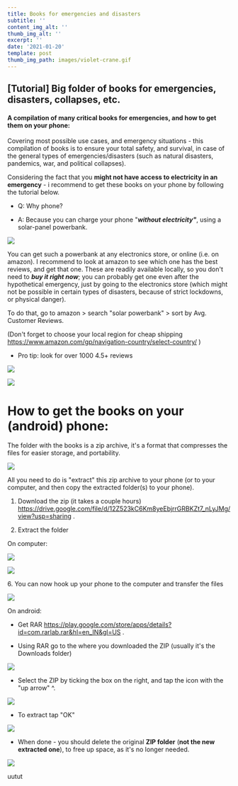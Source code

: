 ```yaml
---
title: Books for emergencies and disasters
subtitle: ''
content_img_alt: ''
thumb_img_alt: ''
excerpt: ''
date: '2021-01-20'
template: post
thumb_img_path: images/violet-crane.gif
---
```

## \[Tutorial] Big folder of books for emergencies, disasters, collapses, etc.

#### A compilation of many critical books for emergencies, and how to get them on your phone:

Covering most possible use cases, and emergency situations - this compilation of books is to ensure your total safety, and survival, in case of the general types of emergencies/disasters (such as natural disasters, pandemics, war, and political collapses).

Considering the fact that you **might not have access to electricity in an emergency** - i recommend to get these books on your phone by following the tutorial below.

*   Q: Why phone?

*   A: Because you can charge your phone "***without electricity"***, using a solar-panel powerbank.

![](https://external-content.duckduckgo.com/iu/?u=https%3A%2F%2Fforgardening.org%2Fwp-content%2Fuploads%2F2018%2F08%2FSolar-Powerbank-von-XTPower-im-Test-XTPower-XT-S4000-Review-16.jpg\&f=1\&nofb=1)

You can get such a powerbank at any electronics store, or online (i.e. on amazon). I recommend to look at amazon to see which one has the best reviews, and get that one. These are readily available locally, so you don't need to ***buy it right now***; you can probably get one even after the hypothetical emergency, just by going to the electronics store (which might not be possible in certain types of disasters, because of strict lockdowns, or physical danger).

To do that, go to amazon > search "solar powerbank" > sort by Avg. Customer Reviews.

(Don't forget to choose your local region for cheap shipping <https://www.amazon.com/gp/navigation-country/select-country/> )

*   Pro tip: look for over 1000 4.5+ reviews

![](https://github.com/dewittswymmerr/victor-hugo/blob/pictures/DeepinScreenshot_select-area\_20210120190331.png?raw=true)

![](https://github.com/dewittswymmerr/victor-hugo/blob/pictures/DeepinScreenshot_select-area\_20210120192046.png?raw=true)

# How to get the books on your (android) phone:

The folder with the books is a zip archive, it's a format that compresses the files for easier storage, and portability.

![](https://github.com/dewittswymmerr/victor-hugo/blob/pictures/DeepinScreenshot_select-area\_20210120194309.png?raw=true)

All you need to do is "extract" this zip archive to your phone (or to your computer, and then copy the extracted folder(s) to your phone).

1.  Download the zip (it takes a couple hours) <https://drive.google.com/file/d/12Z523kC6Km8yeEbjrrGRBKZt7_nLyJMg/view?usp=sharing> .

2.  Extract the folder

On computer:

![](https://github.com/dewittswymmerr/victor-hugo/blob/pictures/DeepinScreenshot_select-area\_20210120195255.png?raw=true)

![](https://github.com/dewittswymmerr/victor-hugo/blob/pictures/DeepinScreenshot_select-area\_20210120195638.png?raw=true)

6\. You can now hook up your phone to the computer and transfer the files

![](https://github.com/dewittswymmerr/victor-hugo/blob/pictures/DeepinScreenshot_select-area\_20210120200722.png?raw=true)

On android:

*   Get RAR <https://play.google.com/store/apps/details?id=com.rarlab.rar&hl=en_IN&gl=US> .

*   Using RAR go to the where you downloaded the ZIP (usually it's the Downloads folder)

![](https://i.ibb.co/q92yw2J/Deepin-Screenshot-select-area-20210121090839.png)

*   Select the ZIP by ticking the box on the right, and tap the icon with the "up arrow" ^.

![](https://i.ibb.co/tPxgGfy/Deepin-Screenshot-select-area-20210121091546.png)

*   To extract tap "OK" 

![](https://i.ibb.co/Yc4YHL5/Deepin-Screenshot-select-area-20210121092325.png)

*   When done - you should delete the original **ZIP folder** (**not the new extracted one**), to free up space, as it's no longer needed.

![](https://i.ibb.co/d2Qkh56/Deepin-Screenshot-select-area-20210121092722.png)

uutut
